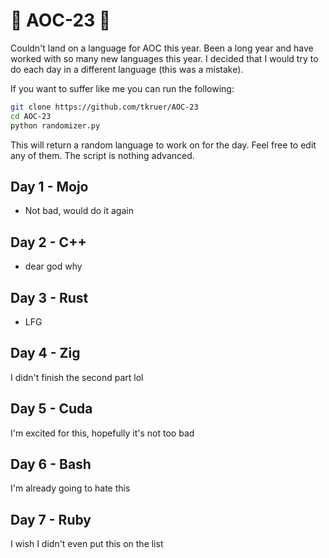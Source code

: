 
# 🎄 AOC-23 🎄
Couldn't land on a language for AOC this year. Been a long year and have worked with so many new languages this year. I decided that I would try to do each day in a different language (this was a mistake).

If you want to suffer like me you can run the following:
```bash
git clone https://github.com/tkruer/AOC-23 
cd AOC-23 
python randomizer.py
```
This will return a random language to work on for the day. Feel free to edit any of them. The script is nothing advanced.

## Day 1 - Mojo
- Not bad, would do it again

## Day 2 - C++ 
- dear god why

## Day 3 - Rust
- LFG 

## Day 4 - Zig
  I didn't finish the second part lol

## Day 5 - Cuda
  I'm excited for this, hopefully it's not too bad

## Day 6 - Bash
  I'm already going to hate this 

## Day 7 - Ruby
  I wish I didn't even put this on the list
